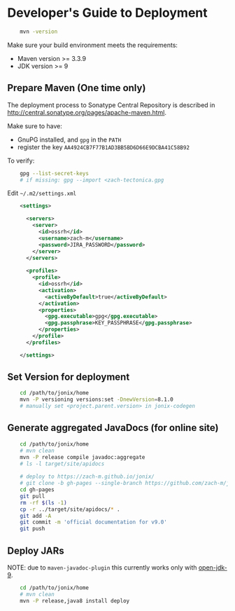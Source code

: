 
# Developer's Guide to Deployment
```bash
    mvn -version
```

Make sure your build environment meets the requirements:
- Maven version >= 3.3.9
- JDK version >= 9

## Prepare Maven (One time only)

The deployment process to Sonatype Central Repository is described in <http://central.sonatype.org/pages/apache-maven.html>.

Make sure to have:
- GnuPG installed, and `gpg` in the `PATH`
- register the key `AA4924CB7F77B1AD3BB5BD6D66E9DCBA41C58B92`

To verify:
```bash
    gpg --list-secret-keys
    # if missing: gpg --import <zach-tectonica.gpg
```

Edit `~/.m2/settings.xml`

```xml
    <settings>

      <servers>
        <server>
          <id>ossrh</id>
          <username>zach-m</username>
          <password>JIRA_PASSWORD</password>
        </server>
      </servers>
      
      <profiles>
        <profile>
          <id>ossrh</id>
          <activation>
            <activeByDefault>true</activeByDefault>
          </activation>
          <properties>
            <gpg.executable>gpg</gpg.executable>
            <gpg.passphrase>KEY_PASSPHRASE</gpg.passphrase>
          </properties>
        </profile>
      </profiles>

    </settings>
```

## Set Version for deployment
```bash
    cd /path/to/jonix/home
    mvn -P versioning versions:set -DnewVersion=8.1.0
    # manually set <project.parent.version> in jonix-codegen
```

## Generate aggregated JavaDocs (for online site)
```bash
    cd /path/to/jonix/home
    # mvn clean
    mvn -P release compile javadoc:aggregate
    # ls -l target/site/apidocs
    
    # deploy to https://zach-m.github.io/jonix/
    # git clone -b gh-pages --single-branch https://github.com/zach-m/jonix.git gh-pages
    cd gh-pages
    git pull
    rm -rf $(ls -1)
    cp -r ../target/site/apidocs/* .
    git add -A
    git commit -m 'official documentation for v9.0'
    git push
```

## Deploy JARs

NOTE: due to `maven-javadoc-plugin` this currently works only with [open-jdk-9](https://jdk.java.net/java-se-ri/9).

```bash
    cd /path/to/jonix/home
    # mvn clean
    mvn -P release,java8 install deploy
```